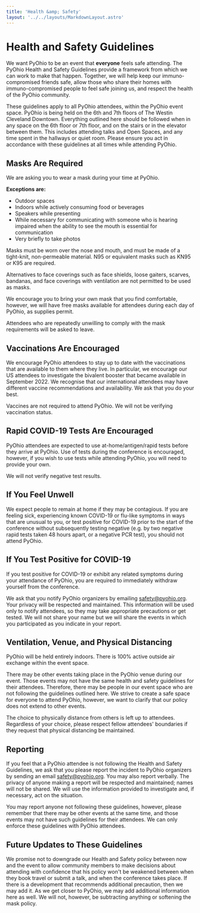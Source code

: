```yaml
---
title: 'Health &amp; Safety'
layout: '../../layouts/MarkdownLayout.astro'
---
```


# Health and Safety Guidelines

We want PyOhio to be an event that **everyone** feels safe attending. The PyOhio Health and Safety Guidelines provide a framework from which we can work to make that happen. Together, we will help keep our immuno-compromised friends safe, allow those who share their homes with immuno-compromised people to feel safe joining us, and respect the health of the PyOhio community.

These guidelines apply to all PyOhio attendees, within the PyOhio event space. PyOhio is being held on the 6th and 7th floors of The Westin Cleveland Downtown. Everything outlined here should be followed when in any space on the 6th floor or 7th floor, and on the stairs or in the elevator between them. This includes attending talks and Open Spaces, and any time spent in the hallways or quiet room. Please ensure you act in accordance with these guidelines at all times while attending PyOhio.

## Masks Are Required

We are asking you to wear a mask during your time at PyOhio.

**Exceptions are:**

- Outdoor spaces
- Indoors while actively consuming food or beverages
- Speakers while presenting
- While necessary for communicating with someone who is hearing impaired when the ability to see the mouth is essential for communication
- Very briefly to take photos

Masks must be worn over the nose and mouth, and must be made of a tight-knit, non-permeable material. N95 or equivalent masks such as KN95 or K95 are required.

Alternatives to face coverings such as face shields, loose gaiters, scarves, bandanas, and face coverings with ventilation are not permitted to be used as masks.

We encourage you to bring your own mask that you find comfortable, however, we will have free masks available for attendees during each day of PyOhio, as supplies permit.

Attendees who are repeatedly unwilling to comply with the mask requirements will be asked to leave.

## Vaccinations Are Encouraged

We encourage PyOhio attendees to stay up to date with the vaccinations that are available to them where they live. In particular, we encourage our US attendees to investigate the bivalent booster that became available in September 2022. We recognise that our international attendees may have different vaccine recommendations and availability. We ask that you do your best.

Vaccines are not required to attend PyOhio. We will not be verifying vaccination status.

## Rapid COVID-19 Tests Are Encouraged

PyOhio attendees are expected to use at-home/antigen/rapid tests before they arrive at PyOhio. Use of tests during the conference is encouraged, however, if you wish to use tests while attending PyOhio, you will need to provide your own.

We will not verify negative test results.

## If You Feel Unwell

We expect people to remain at home if they may be contagious. If you are feeling sick, experiencing known COVID-19 or flu-like symptoms in ways that are unusual to you, or test positive for COVID-19 prior to the start of the conference without subsequently testing negative (e.g. by two negative rapid tests taken 48 hours apart, or a negative PCR test), you should not attend PyOhio.

## If You Test Positive for COVID-19

If you test positive for COVID-19 or exhibit any related symptoms during your attendance of PyOhio, you are required to immediately withdraw yourself from the conference.

We ask that you notify PyOhio organizers by emailing safety@pyohio.org. Your privacy will be respected and maintained. This information will be used only to notify attendees, so they may take appropriate precautions or get tested. We will not share your name but we will share the events in which you participated as you indicate in your report.

## Ventilation, Venue, and Physical Distancing

PyOhio will be held entirely indoors. There is 100% active outside air exchange within the event space.

There may be other events taking place in the PyOhio venue during our event. Those events may not have the same health and safety guidelines for their attendees. Therefore, there may be people in our event space who are not following the guidelines outlined here. We strive to create a safe space for everyone to attend PyOhio, however, we want to clarify that our policy does not extend to other events.

The choice to physically distance from others is left up to attendees. Regardless of your choice, please respect fellow attendees' boundaries if they request that physical distancing be maintained.

## Reporting

If you feel that a PyOhio attendee is not following the Health and Safety Guidelines, we ask that you please report the incident to PyOhio organizers by sending an email safety@pyohio.org. You may also report verbally. The privacy of anyone making a report will be respected and maintained; names will not be shared. We will use the information provided to investigate and, if necessary, act on the situation. 

You may report anyone not following these guidelines, however, please remember that there may be other events at the same time, and those events may not have such guidelines for their attendees. We can only enforce these guidelines with PyOhio attendees.

## Future Updates to These Guidelines

We promise not to downgrade our Health and Safety policy between now and the event to allow community members to make decisions about attending with confidence that his policy won't be weakened between when they book travel or submit a talk, and when the conference takes place. If there is a development that recommends additional precaution, then we may add it. As we get closer to PyOhio, we may add additional information here as well. We will not, however, be subtracting anything or softening the mask policy.
